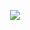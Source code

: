 <p align = "center">
  <img src="https://github.com/xiangivyli/Data-Science-Porfolio/blob/main/Data%20Platform%20Design%20for%20Healthcare%20Research%20(Database)/Image/EER%20Diagram%20MySQL.png">
  </p>

